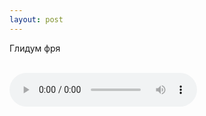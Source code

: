 ```yaml
---
layout: post
---
```


Глидум фря

<br/>

<audio controls>
    <source src="https://s3.amazonaws.com/audiobooks.deepidea.cloud/for_kids/Glindum_frya.mp3" type="audio/mpeg"/>
</audio>


